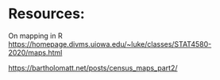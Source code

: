 

# Resources:

On mapping in R
<https://homepage.divms.uiowa.edu/~luke/classes/STAT4580-2020/maps.html>

<https://bartholomatt.net/posts/census_maps_part2/>


